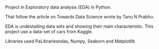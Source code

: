 Project in Exploratory data analysis (EDA) in Python.

That follow the article on Towards Data Science wrote by Tanu N Prabhu.

EDA is undestading data sets and showing their main characteristic. This project use a data-set of cars from Kaggle. 

Libraries used PaLibrariesndas, Numpy, Seaborn and Matplotlib
